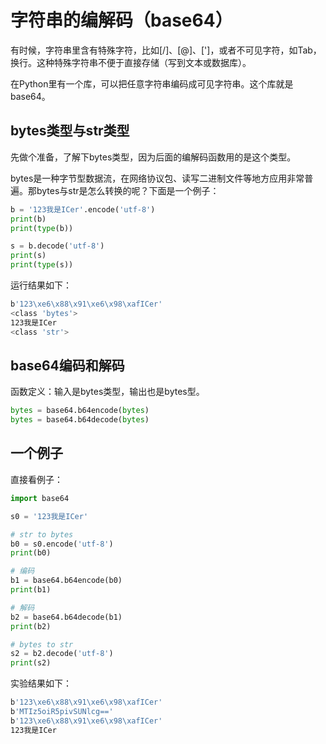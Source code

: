# 字符串的编解码（base64）

有时候，字符串里含有特殊字符，比如[/]、[@]、[']，或者不可见字符，如Tab，换行。这种特殊字符串不便于直接存储（写到文本或数据库）。

在Python里有一个库，可以把任意字符串编码成可见字符串。这个库就是base64。

## bytes类型与str类型

先做个准备，了解下bytes类型，因为后面的编解码函数用的是这个类型。

bytes是一种字节型数据流，在网络协议包、读写二进制文件等地方应用非常普遍。那bytes与str是怎么转换的呢？下面是一个例子：

```python
b = '123我是ICer'.encode('utf-8')
print(b)
print(type(b))

s = b.decode('utf-8')
print(s)
print(type(s))
```

运行结果如下：

```bash
b'123\xe6\x88\x91\xe6\x98\xafICer'
<class 'bytes'>
123我是ICer
<class 'str'>
```

## base64编码和解码

函数定义：输入是bytes类型，输出也是bytes型。

```python
bytes = base64.b64encode(bytes)
bytes = base64.b64decode(bytes)
```

## 一个例子

直接看例子：

```python
import base64

s0 = '123我是ICer'

# str to bytes
b0 = s0.encode('utf-8')
print(b0)

# 编码
b1 = base64.b64encode(b0)
print(b1)

# 解码
b2 = base64.b64decode(b1)
print(b2)

# bytes to str
s2 = b2.decode('utf-8')
print(s2)
```

实验结果如下：

```bash
b'123\xe6\x88\x91\xe6\x98\xafICer'
b'MTIz5oiR5pivSUNlcg=='
b'123\xe6\x88\x91\xe6\x98\xafICer'
123我是ICer
```